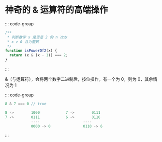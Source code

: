 # 神奇的 & 运算符的高端操作

<article-info/>

::: code-group

```js
/**
 * 判断数字 x 是否是 2 的 n 次方
 * x > 0 且为整数
 */
function isPowerOf2(x) {
  return (x & (x - 1)) === 2;
}
```

:::

&（与运算符），会将两个数字二进制后，按位操作，有一个为 0，则为 0，其余情况为 1

::: code-group

```js
8 & 7 === 0 // true

8 ->		1000            7 ->		0111
7 ->		0111            6 ->		0110
		    ----                    ----
		    0000 -> 0               0110 -> 6
```

:::
